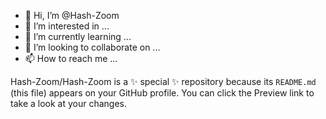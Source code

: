 - 👋 Hi, I’m @Hash-Zoom
- 👀 I’m interested in ...
- 🌱 I’m currently learning ...
- 💞️ I’m looking to collaborate on ...
- 📫 How to reach me ...

Hash-Zoom/Hash-Zoom is a ✨ special ✨ repository because its `README.md` (this file) appears on your GitHub profile.
You can click the Preview link to take a look at your changes.
